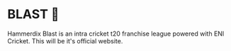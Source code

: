 # BLAST 🏏
Hammerdix Blast is an intra cricket t20 franchise league powered with ENI Cricket. This will be it's official website.
